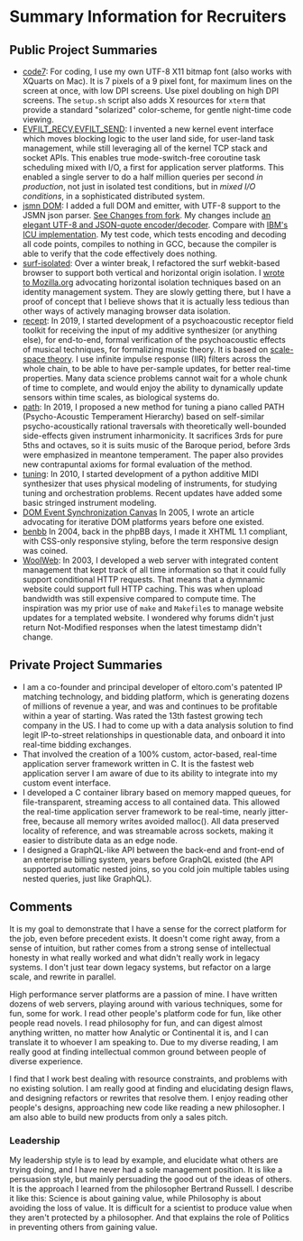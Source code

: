 # Summary Information for Recruiters


## Public Project Summaries
- [code7](https://github.com/legitparty/code7): For coding,  I use my own UTF-8 X11 bitmap font (also works with XQuarts on Mac). It is 7 pixels of a 9 pixel font, for maximum lines on the screen at once, with low DPI screens. Use pixel doubling on high DPI screens. The `setup.sh` script also adds X resources for `xterm` that provide a standard "solarized" color-scheme, for gentle night-time code viewing. 
- [EVFILT_RECV,EVFILT_SEND](https://bugs.dragonflybsd.org/issues/3135): I invented a new kernel event interface which moves blocking logic to the user land side, for user-land task management, while still leveraging all of the kernel TCP stack and socket APIs. This enables true mode-switch-free coroutine task scheduling mixed with I/O, a first for application server platforms. This enabled a single server to do a half million queries per second *in production*, not just in isolated test conditions, but in *mixed I/O conditions*, in a sophisticated distributed system.
- [jsmn DOM](https://github.com/legitparty/jsmn): I added a full DOM and emitter, with UTF-8 support to the JSMN json parser. [See Changes from fork](https://github.com/zserge/jsmn/compare/master...legitparty:master). My changes include [an elegant UTF-8 and JSON-quote encoder/decoder](https://github.com/legitparty/jsmn/blob/master/utf8.h). Compare with [IBM's ICU implementation](http://icu-project.org/apiref/icu4c/utf8_8h_source.html). My test code, which tests encoding and decoding all code points, compiles to nothing in GCC, because the compiler is able to verify that the code effectively does nothing. 
- [surf-isolated](https://github.com/legitparty/surf-isolated): Over a winter break, I refactored the surf webkit-based browser to support both vertical and horizontal origin isolation. I [wrote to Mozilla.org](https://bugzilla.mozilla.org/show_bug.cgi?id=565965#c33) advocating horizontal isolation techniques based on an identity management system. They are slowly getting there, but I have a proof of concept that I believe shows that it is actually less tedious than other ways of actively managing browser data isolation. 
- [recept](https://github.com/legitparty/recept): In 2019, I started development of a psychoacoustic receptor field toolkit for receiving the input of my additive synthesizer (or anything else), for end-to-end, formal verification of the psychoacoustic effects of musical techniques, for formalizing music theory. It is based on [scale-space theory](https://en.wikipedia.org/wiki/Scale_space). I use infinite impulse response (IIR) filters across the whole chain, to be able to have per-sample updates, for better real-time properties. Many data science problems cannot wait for a whole chunk of time to complete, and would enjoy the ability to dynamically update sensors within time scales, as biological systems do.
- [path](https://github.com/legitparty/path): In 2019, I proposed a new method for tuning a piano called PATH (Psycho-Acoustic Temperament Hierarchy) based on self-similar psycho-acoustically rational traversals with theoretically well-bounded side-effects given instrument inharmonicity. It sacrifices 3rds for pure 5ths and octaves, so it is suits music of the Baroque period, before 3rds were emphasized in meantone temperament. The paper also provides new contrapuntal axioms for formal evaluation of the method.
- [tuning](https://github.com/legitparty/tuning): In 2010, I started development of a python additive MIDI synthesizer that uses physical modeling of instruments, for studying tuning and orchestration problems. Recent updates have added some basic stringed instrument modeling.
- [DOM Event Synchronization Canvas](https://web.archive.org/web/20080121000851/tautology.org/software/articles/ajax) In 2005, I wrote an article advocating for iterative DOM platforms years before one existed.
- [benbb](https://web.archive.org/web/20061205011828/http://benbb.org/) In 2004, back in the phpBB days, I made it XHTML 1.1 compliant, with CSS-only responsive styling, before the term responsive design was coined. 
- [WoolWeb](https://web.archive.org/web/20080314163515/http://tautology.org/software/woolweb/): In 2003, I developed a web server with integrated content management that kept track of all time information so that it could fully support conditional HTTP requests. That means that a dymnamic website could support full HTTP caching. This was when upload bandwidth was still expensive compared to compute time. The inspiration was my prior use of `make` and `Makefile`s to manage website updates for a templated website. I wondered why forums didn't just return Not-Modified responses when the latest timestamp didn't change. 

## Private Project Summaries
- I am a co-founder and principal developer of eltoro.com's patented IP matching technology, and bidding platform, which is generating dozens of millions of revenue a year, and was and continues to be profitable within a year of starting. Was rated the 13th fastest growing tech company in the US. I had to come up with a data analysis solution to find legit IP-to-street relationships in questionable data, and onboard it into real-time bidding exchanges. 
- That involved the creation of a 100% custom, actor-based, real-time application server framework written in C. It is the fastest web application server I am aware of due to its ability to integrate into my custom event interface. 
- I developed a C container library based on memory mapped queues, for file-transparent, streaming access to all contained data. This allowed the real-time application server framework to be real-time, nearly jitter-free, because all memory writes avoided malloc(). All data preserved locality of reference, and was streamable across sockets, making it easier to distribute data as an edge node. 
- I designed a GraphQL-like API between the back-end and front-end of an enterprise billing system, years before GraphQL existed (the API supported automatic nested joins, so you cold join multiple tables using nested queries, just like GraphQL).

## Comments
It is my goal to demonstrate that I have a sense for the correct platform for the job, even before precedent exists. It doesn't come right away, from a sense of intuition, but rather comes from a strong sense of intellectual honesty in what really worked and what didn't really work in legacy systems. I don't just tear down legacy systems, but refactor on a large scale, and rewrite in parallel.

High performance server platforms are a passion of mine. I have written dozens of web servers, playing around with various techniques, some for fun,  some for work. I read other people's platform code for fun, like other people read novels. I read  philosophy for fun, and can digest almost anything written, no matter how Analytic or Continental it is, and I can translate it to whoever I am speaking to. Due to my diverse reading, I am really good at finding intellectual common ground between people of diverse experience. 

I find that I work best dealing with resource constraints, and problems with no existing solution. I am really good at finding and elucidating design flaws, and designing refactors or rewrites that resolve them. I enjoy reading other people's designs, approaching new code like reading a new philosopher. I am also able to build new products from only a sales pitch.

### Leadership

My leadership style is to lead by example, and elucidate what others are trying doing, and I have never had a sole management position. It is like a persuasion style, but mainly persuading the good out of the ideas of others. It is the approach I learned from the philosopher Bertrand Russell. I describe it like this: Science is about gaining value, while Philosophy is about avoiding the loss of value. It is difficult for a scientist to produce value when they aren't protected by a philosopher. And that explains the role of Politics in preventing others from gaining value. 

